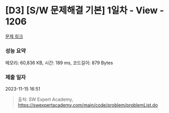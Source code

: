 # [D3] [S/W 문제해결 기본] 1일차 - View - 1206 

[문제 링크](https://swexpertacademy.com/main/code/problem/problemDetail.do?contestProbId=AV134DPqAA8CFAYh) 

### 성능 요약

메모리: 60,836 KB, 시간: 189 ms, 코드길이: 879 Bytes

### 제출 일자

2023-11-15 16:51



> 출처: SW Expert Academy, https://swexpertacademy.com/main/code/problem/problemList.do